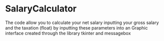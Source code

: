 # SalaryCalculator
The code allow you to calculate your net salary inputting your gross salary and the taxation (float) by inputting these parameters into an Graphic interface created through the library tkinter and messagebox
